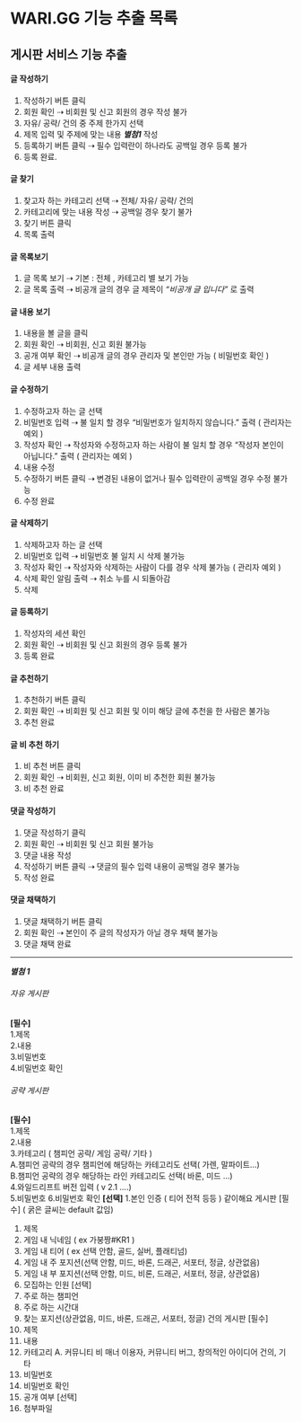 # WARI.GG 기능 추출 목록

## 게시판 서비스 기능 추출 

#### 글 작성하기
1. 작성하기 버튼 클릭  
2. 회원 확인 ⇢ 비회원 및 신고 회원의 경우 작성 불가  
3. 자유/ 공략/ 건의 중 주제 한가지 선택  
4. 제목 입력 및 주제에 맞는 내용 **_별첨1_** 작성  
5. 등록하기 버튼 클릭 ⇢ 필수 입력란이 하나라도 공백일 경우 등록 불가  
6. 등록 완료.
#### 글 찾기
1. 찾고자 하는 카테고리 선택 ⇢ 전체/ 자유/ 공략/ 건의
2. 카테고리에 맞는 내용 작성 ⇢ 공백일 경우 찾기 불가
3. 찾기 버튼 클릭
4. 목록 출력
#### 글 목록보기
1. 글 목록 보기 ⇢ 기본 : 전체 , 카테고리 별 보기 가능
2. 글 목록 출력 ⇢ 비공개 글의 경우 글 제목이 _“비공개 글 입니다”_ 로 출력
#### 글 내용 보기
1. 내용을 볼 글을 클릭
2. 회원 확인 ⇢ 비회원, 신고 회원 불가능
3. 공개 여부 확인 ⇢ 비공개 글의 경우 관리자 및 본인만 가능 ( 비밀번호 확인 )
4. 글 세부 내용 출력
#### 글 수정하기
1. 수정하고자 하는 글 선택  
2. 비밀번호 입력 ⇢ 불 일치 할 경우 “비밀번호가 일치하지 않습니다.” 출력 ( 관리자는 예외 )  
3. 작성자 확인 ⇢ 작성자와 수정하고자 하는 사람이 불 일치 할 경우 “작성자 본인이 아닙니다.” 출력 ( 관리자는 예외 )  
4. 내용 수정   
5. 수정하기 버튼 클릭 ⇢ 변경된 내용이 없거나 필수 입력란이 공백일 경우 수정 불가능  
6. 수정 완료
#### 글 삭제하기
1. 삭제하고자 하는 글 선택  
2. 비밀번호 입력 ⇢ 비밀번호 불 일치 시 삭제 불가능  
3. 작성자 확인 ⇢ 작성자와 삭제하는 사람이 다를 경우 삭제 불가능 ( 관리자 예외 )  
4. 삭제 확인 알림 출력 ⇢ 취소 누를 시 되돌아감  
5. 삭제   
#### 글 등록하기
1. 작성자의 세션 확인
2. 회원 확인 ⇢ 비회원 및 신고 회원의 경우 등록 불가 
3. 등록 완료
#### 글 추천하기
1. 추천하기 버튼 클릭
2. 회원 확인 ⇢ 비회원 및 신고 회원 및 이미 해당 글에 추천을 한 사람은 불가능
3. 추천 완료
#### 글 비 추천 하기
1. 비 추천 버튼 클릭
2. 회원 확인 ⇢ 비회원, 신고 회원, 이미 비 추천한 회원 불가능
3. 비 추천 완료
#### 댓글 작성하기
1. 댓글 작성하기 클릭
2. 회원 확인 ⇢ 비회원 및 신고 회원 불가능
3. 댓글 내용 작성
4. 작성하기 버튼 클릭 ⇢ 댓글의 필수 입력 내용이 공백일 경우 불가능
5. 작성 완료
#### 댓글 채택하기
1. 댓글 채택하기 버튼 클릭
2. 회원 확인 ⇢ 본인이 주 글의 작성자가 아닐 경우 채택 불가능
3. 댓글 채택 완료

------

**_별첨 1_**

###### 자유 게시판  
**[필수]**  
1.제목  
2.내용  
3.비밀번호  
4.비밀번호 확인  
###### 공략 게시판
**[필수]**  
1.제목  
2.내용  
3.카테고리 ( 챔피언 공략/ 게임 공략/ 기타 )  
A.챔피언 공략의 경우 챔피언에 해당하는 카테고리도 선택( 가렌, 말파이트…)  
B.챔피언 공략의 경우 해당하는 라인 카테고리도 선택( 바론, 미드 …)  
4.와일드리프트 버전 입력 ( v 2.1 ….)  
5.비밀번호
6.비밀번호 확인
**[선택]**
1.본인 인증 ( 티어 전적 등등 )
같이해요 게시판
	[필수] ( 굵은 글씨는 default 값임)
1.	제목
2.	게임 내 닉네임 ( ex 가붕짱#KR1 )
3.	게임 내 티어 ( ex 선택 안함, 골드, 실버, 플래티넘)
4.	게임 내 주 포지션(선택 안함, 미드, 바론, 드래곤, 서포터, 정글, 상관없음)
5.	게임 내 부 포지션(선택 안함, 미드, 비론, 드래곤, 서포터, 정글, 상관없음)
6.	모집하는 인원
[선택]
1.	주로 하는 챔피언
2.	주로 하는 시간대
3.	찾는 포지션(상관없음, 미드, 바론, 드래곤, 서포터, 정글)
건의 게시판
	[필수]
1.	제목
2.	내용
3.	카테고리
A.	커뮤니티 비 매너 이용자, 커뮤니티 버그, 창의적인 아이디어 건의, 기타
4.	비밀번호
5.	비밀번호 확인
6.	공개 여부
[선택] 
1.	첨부파일
